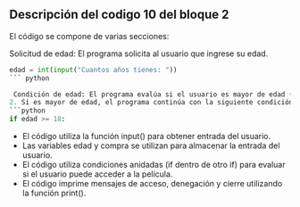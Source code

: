 ## Descripción del codigo 10 del bloque 2
El código se compone de varias secciones:

 Solicitud de edad: El programa solicita al usuario que ingrese su edad.
 
```python
edad = int(input("Cuantos años tienes: "))
``` python

 Condición de edad: El programa evalúa si el usuario es mayor de edad (18 años o más).
2. Si es mayor de edad, el programa continúa con la siguiente condición.
```python 
if edad >= 18:
```


- El código utiliza la función input() para obtener entrada del usuario.
- Las variables edad y compra se utilizan para almacenar la entrada del usuario.
- El código utiliza condiciones anidadas (if dentro de otro if) para evaluar si el usuario puede acceder a la película.
- El código imprime mensajes de acceso, denegación y cierre utilizando la función print().

